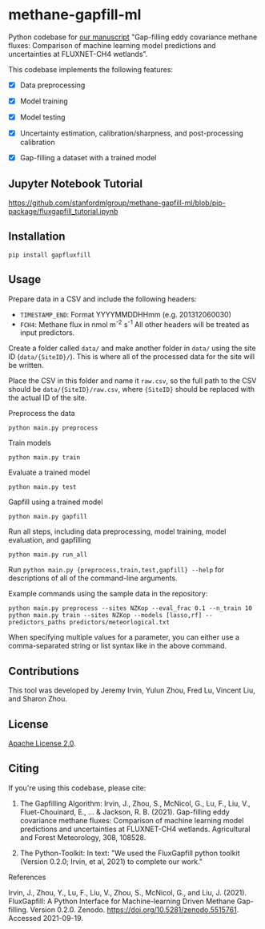 # methane-gapfill-ml
Python codebase for [our manuscript](https://authors.elsevier.com/a/1dNxrcFXJZ1gC) "Gap-filling eddy covariance methane fluxes: Comparison of machine learning model predictions and uncertainties at FLUXNET-CH4 wetlands".

This codebase implements the following features:
- [X] Data preprocessing
- [X] Model training
- [X] Model testing
- [X] Uncertainty estimation, calibration/sharpness, and post-processing calibration
- [X] Gap-filling a dataset with a trained model



## Jupyter Notebook Tutorial
https://github.com/stanfordmlgroup/methane-gapfill-ml/blob/pip-package/fluxgapfill_tutorial.ipynb


## Installation
```Shell
pip install gapfluxfill
```


## Usage 
Prepare data in a CSV and include the following headers:
- `TIMESTAMP_END`: Format YYYYMMDDHHmm (e.g. 201312060030)
- `FCH4`: Methane flux in nmol m<sup>-2</sup> s<sup>-1</sup>
All other headers will be treated as input predictors.

Create a folder called `data/` and make another folder in `data/`
using the site ID (`data/{SiteID}/`). This is where all of the processed
data for the site will be written.

Place the CSV in this folder and name it `raw.csv`, so the full path to the
CSV should be `data/{SiteID}/raw.csv`, where `{SiteID}` should be replaced
with the actual ID of the site.

Preprocess the data
```Shell
python main.py preprocess
```

Train models
```Shell
python main.py train
```

Evaluate a trained model
```Shell
python main.py test
```

Gapfill using a trained model
```Shell
python main.py gapfill
```

Run all steps, including data preprocessing, model training, model evaluation, and gapfilling
```Shell
python main.py run_all
```

Run `python main.py {preprocess,train,test,gapfill} --help` for descriptions of all of the command-line arguments.

Example commands using the sample data in the repository:
```Shell
python main.py preprocess --sites NZKop --eval_frac 0.1 --n_train 10
python main.py train --sites NZKop --models [lasso,rf] --predictors_paths predictors/meteorlogical.txt
```
When specifying multiple values for a parameter, you can either use a comma-separated string or list syntax like in the above command.


## Contributions
This tool was developed by Jeremy Irvin, Yulun Zhou, Fred Lu, Vincent Liu, and Sharon Zhou.

## License

[Apache License 2.0](https://github.com/stanfordmlgroup/methane-gapfill-ml/blob/master/LICENSE).

## Citing
If you're using this codebase, please cite:

1) The Gapfilling Algorithm: 
Irvin, J., Zhou, S., McNicol, G., Lu, F., Liu, V., Fluet-Chouinard, E., ... &amp; Jackson, R. B. (2021). Gap-filling eddy covariance methane fluxes: Comparison of machine learning model predictions and uncertainties at FLUXNET-CH4 wetlands. Agricultural and Forest Meteorology, 308, 108528.

2) The Python-Toolkit:
In text: "We used the FluxGapfill python toolkit (Version 0.2.0; Irvin, et al, 2021) to complete our work."


References

Irvin, J., Zhou, Y., Lu, F., Liu, V., Zhou, S., McNicol, G., and Liu, J. (2021). FluxGapfill: A Python Interface for Machine-learning Driven Methane Gap-filling. Version 0.2.0. Zenodo. https://doi.org/10.5281/zenodo.5515761. Accessed 2021-09-19.
